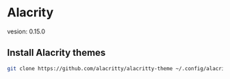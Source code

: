 # Alacrity

vesion: 0.15.0

## Install Alacrity themes

```bash
git clone https://github.com/alacritty/alacritty-theme ~/.config/alacritty/themes
```
